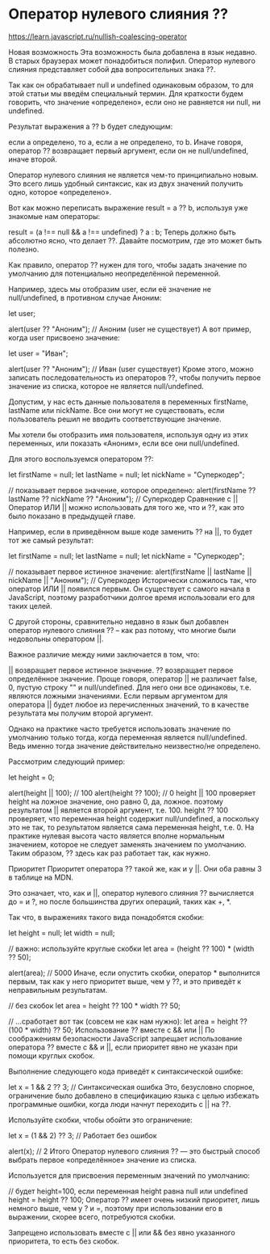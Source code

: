 # Оператор нулевого слияния ??

https://learn.javascript.ru/nullish-coalescing-operator

Новая возможность
Эта возможность была добавлена в язык недавно. В старых браузерах может понадобиться полифил.
Оператор нулевого слияния представляет собой два вопросительных знака ??.

Так как он обрабатывает null и undefined одинаковым образом, то для этой статьи мы введём специальный термин. Для краткости будем говорить, что значение «определено», если оно не равняется ни null, ни undefined.

Результат выражения a ?? b будет следующим:

если a определено, то a,
если a не определено, то b.
Иначе говоря, оператор ?? возвращает первый аргумент, если он не null/undefined, иначе второй.

Оператор нулевого слияния не является чем-то принципиально новым. Это всего лишь удобный синтаксис, как из двух значений получить одно, которое «определено».

Вот как можно переписать выражение result = a ?? b, используя уже знакомые нам операторы:

result = (a !== null && a !== undefined) ? a : b;
Теперь должно быть абсолютно ясно, что делает ??. Давайте посмотрим, где это может быть полезно.

Как правило, оператор ?? нужен для того, чтобы задать значение по умолчанию для потенциально неопределённой переменной.

Например, здесь мы отобразим user, если её значение не null/undefined, в противном случае Аноним:

let user;

alert(user ?? "Аноним"); // Аноним (user не существует)
А вот пример, когда user присвоено значение:

let user = "Иван";

alert(user ?? "Аноним"); // Иван (user существует)
Кроме этого, можно записать последовательность из операторов ??, чтобы получить первое значение из списка, которое не является null/undefined.

Допустим, у нас есть данные пользователя в переменных firstName, lastName или nickName. Все они могут не существовать, если пользователь решил не вводить соответствующие значение.

Мы хотели бы отобразить имя пользователя, используя одну из этих переменных, или показать «Аноним», если все они null/undefined.

Для этого воспользуемся оператором ??:

let firstName = null;
let lastName = null;
let nickName = "Суперкодер";

// показывает первое значение, которое определено:
alert(firstName ?? lastName ?? nickName ?? "Аноним"); // Суперкодер
Сравнение с ||
Оператор ИЛИ || можно использовать для того же, что и ??, как это было показано в предыдущей главе.

Например, если в приведённом выше коде заменить ?? на ||, то будет тот же самый результат:

let firstName = null;
let lastName = null;
let nickName = "Суперкодер";

// показывает первое истинное значение:
alert(firstName || lastName || nickName || "Аноним"); // Суперкодер
Исторически сложилось так, что оператор ИЛИ || появился первым. Он существует с самого начала в JavaScript, поэтому разработчики долгое время использовали его для таких целей.

С другой стороны, сравнительно недавно в язык был добавлен оператор нулевого слияния ?? – как раз потому, что многие были недовольны оператором ||.

Важное различие между ними заключается в том, что:

|| возвращает первое истинное значение.
?? возвращает первое определённое значение.
Проще говоря, оператор || не различает false, 0, пустую строку "" и null/undefined. Для него они все одинаковы, т.е. являются ложными значениями. Если первым аргументом для оператора || будет любое из перечисленных значений, то в качестве результата мы получим второй аргумент.

Однако на практике часто требуется использовать значение по умолчанию только тогда, когда переменная является null/undefined. Ведь именно тогда значение действительно неизвестно/не определено.

Рассмотрим следующий пример:

let height = 0;

alert(height || 100); // 100
alert(height ?? 100); // 0
height || 100 проверяет height на ложное значение, оно равно 0, да, ложное.
поэтому результатом || является второй аргумент, т.е. 100.
height ?? 100 проверяет, что переменная height содержит null/undefined, а поскольку это не так,
то результатом является сама переменная height, т.е. 0.
На практике нулевая высота часто является вполне нормальным значением, которое не следует заменять значением по умолчанию. Таким образом, ?? здесь как раз работает так, как нужно.

Приоритет
Приоритет оператора ?? такой же, как и у ||. Они оба равны 3 в таблице на MDN.

Это означает, что, как и ||, оператор нулевого слияния ?? вычисляется до = и ?, но после большинства других операций, таких как +, *.

Так что, в выражениях такого вида понадобятся скобки:

let height = null;
let width = null;

// важно: используйте круглые скобки
let area = (height ?? 100) * (width ?? 50);

alert(area); // 5000
Иначе, если опустить скобки, оператор * выполнится первым, так как у него приоритет выше, чем у ??, и это приведёт к неправильным результатам.

// без скобок
let area = height ?? 100 * width ?? 50;

// ...сработает вот так (совсем не как нам нужно):
let area = height ?? (100 * width) ?? 50;
Использование ?? вместе с && или ||
По соображениям безопасности JavaScript запрещает использование оператора ?? вместе с && и ||, если приоритет явно не указан при помощи круглых скобок.

Выполнение следующего кода приведёт к синтаксической ошибке:

let x = 1 && 2 ?? 3; // Синтаксическая ошибка
Это, безусловно спорное, ограничение было добавлено в спецификацию языка с целью избежать программные ошибки, когда люди начнут переходить с || на ??.

Используйте скобки, чтобы обойти это ограничение:

let x = (1 && 2) ?? 3; // Работает без ошибок

alert(x); // 2
Итого
Оператор нулевого слияния ?? — это быстрый способ выбрать первое «определённое» значение из списка.

Используется для присвоения переменным значений по умолчанию:

// будет height=100, если переменная height равна null или undefined
height = height ?? 100;
Оператор ?? имеет очень низкий приоритет, лишь немного выше, чем у ? и =, поэтому при использовании его в выражении, скорее всего, потребуются скобки.

Запрещено использовать вместе с || или && без явно указанного приоритета, то есть без скобок.
